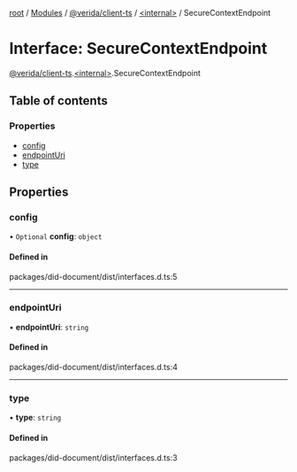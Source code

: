 [root](../README.md) / [Modules](../modules.md) / [@verida/client-ts](../modules/verida_client_ts.md) / [<internal\>](../modules/verida_client_ts._internal_.md) / SecureContextEndpoint

# Interface: SecureContextEndpoint

[@verida/client-ts](../modules/verida_client_ts.md).[<internal\>](../modules/verida_client_ts._internal_.md).SecureContextEndpoint

## Table of contents

### Properties

- [config](verida_client_ts._internal_.SecureContextEndpoint-1.md#config)
- [endpointUri](verida_client_ts._internal_.SecureContextEndpoint-1.md#endpointuri)
- [type](verida_client_ts._internal_.SecureContextEndpoint-1.md#type)

## Properties

### config

• `Optional` **config**: `object`

#### Defined in

packages/did-document/dist/interfaces.d.ts:5

___

### endpointUri

• **endpointUri**: `string`

#### Defined in

packages/did-document/dist/interfaces.d.ts:4

___

### type

• **type**: `string`

#### Defined in

packages/did-document/dist/interfaces.d.ts:3
